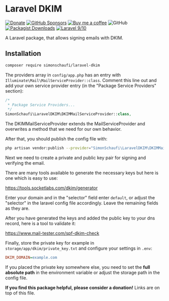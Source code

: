 # Laravel DKIM

[![Donate](https://img.shields.io/badge/Donate-PayPal-blue.svg)](https://www.paypal.me/simonschaufi/20)
[![GitHub Sponsors](https://img.shields.io/github/sponsors/simonschaufi?label=GitHub%20Sponsors)](https://github.com/sponsors/simonschaufi)
[![Buy me a coffee](https://img.shields.io/badge/-Buy_me_a_coffee-gray?logo=buymeacoffee)](https://www.buymeacoffee.com/simonschaufi)
![GitHub](https://img.shields.io/github/license/simonschaufi/laravel-dkim)
[![Packagist Downloads](https://img.shields.io/packagist/dt/simonschaufi/laravel-dkim)](https://packagist.org/packages/simonschaufi/laravel-dkim)
[![Laravel 9/10](https://img.shields.io/badge/Laravel-9/10-ff2d20)](https://laravel.com)

A Laravel package, that allows signing emails with DKIM.

## Installation

```bash
composer require simonschaufi/laravel-dkim
```

The providers array in `config/app.php` has an entry with `Illuminate\Mail\MailServiceProvider::class`. Comment this 
line out and add your own service provider entry (in the "Package Service Providers" section):

```php
/*
 * Package Service Providers...
 */
SimonSchaufi\LaravelDKIM\DKIMMailServiceProvider::class,
```

The DKIMMailServiceProvider extends the MailServiceProvider and overwrites a method that we need for our own behavior.

After that, you should publish the config file with:

```bash
php artisan vendor:publish --provider="SimonSchaufi\LaravelDKIM\DKIMMailServiceProvider"
```

Next we need to create a private and public key pair for signing and verifying the email.

There are many tools available to generate the necessary keys but here is one which is easy to use:

https://tools.socketlabs.com/dkim/generator

Enter your domain and in the "selector" field enter `default`, or adjust the "selector" in the laravel config file accordingly. Leave the remaining fields as they are.

After you have generated the keys and added the public key to your dns record, here is a tool to validate it:

https://www.mail-tester.com/spf-dkim-check

Finally, store the private key for example in `storage/app/dkim/private_key.txt` and configure your settings in `.env`:

```ini
DKIM_DOMAIN=example.com
```

If you placed the private key somewhere else, you need to set the **full absolute path** in the environment variable 
or adjust the storage path in the config file.

**If you find this package helpful, please consider a donation!** Links are on top of this file.

